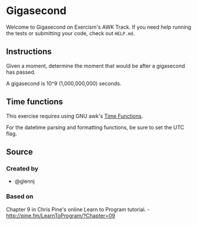 # Gigasecond

Welcome to Gigasecond on Exercism's AWK Track.
If you need help running the tests or submitting your code, check out `HELP.md`.

## Instructions

Given a moment, determine the moment that would be after a gigasecond
has passed.

A gigasecond is 10^9 (1,000,000,000) seconds.

## Time functions

This exercise requires using GNU awk's [Time Functions][time-func].

For the datetime parsing and formatting functions, be sure to set the UTC flag.

[time-func]: https://www.gnu.org/software/gawk/manual/html_node/Time-Functions.html

## Source

### Created by

- @glennj

### Based on

Chapter 9 in Chris Pine's online Learn to Program tutorial. - http://pine.fm/LearnToProgram/?Chapter=09